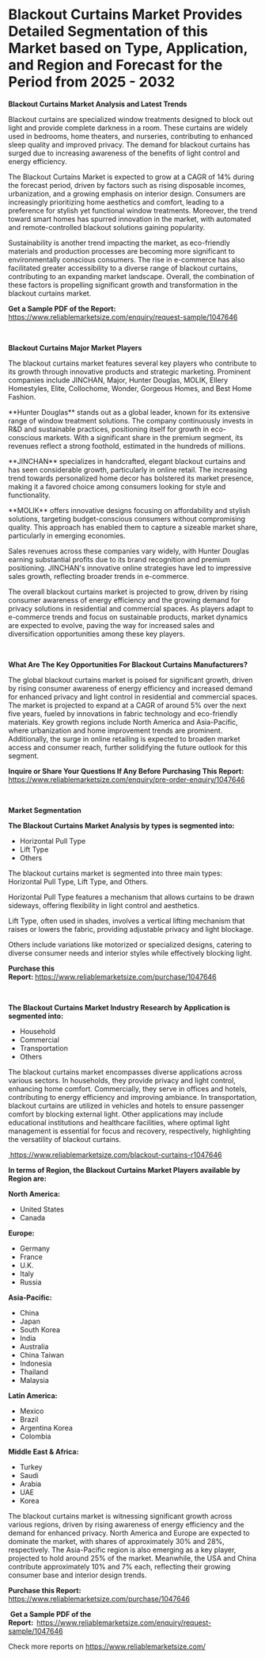 <p><h1>Blackout Curtains Market Provides Detailed Segmentation of this Market based on Type, Application, and Region and Forecast for the Period from 2025 - 2032</h1></p><p><strong>Blackout Curtains Market Analysis and Latest Trends</strong></p>
<p><p>Blackout curtains are specialized window treatments designed to block out light and provide complete darkness in a room. These curtains are widely used in bedrooms, home theaters, and nurseries, contributing to enhanced sleep quality and improved privacy. The demand for blackout curtains has surged due to increasing awareness of the benefits of light control and energy efficiency.</p><p>The Blackout Curtains Market is expected to grow at a CAGR of 14% during the forecast period, driven by factors such as rising disposable incomes, urbanization, and a growing emphasis on interior design. Consumers are increasingly prioritizing home aesthetics and comfort, leading to a preference for stylish yet functional window treatments. Moreover, the trend toward smart homes has spurred innovation in the market, with automated and remote-controlled blackout solutions gaining popularity.</p><p>Sustainability is another trend impacting the market, as eco-friendly materials and production processes are becoming more significant to environmentally conscious consumers. The rise in e-commerce has also facilitated greater accessibility to a diverse range of blackout curtains, contributing to an expanding market landscape. Overall, the combination of these factors is propelling significant growth and transformation in the blackout curtains market.</p></p>
<p><strong>Get a Sample PDF of the Report:&nbsp;</strong> <a href="https://www.reliablemarketsize.com/enquiry/request-sample/1047646?utm_campaign=1879&utm_medium=2&utm_source=Github&utm_content=ia&utm_term=08022025&utm_id=blackout-curtains">https://www.reliablemarketsize.com/enquiry/request-sample/1047646</a></p>
<p>&nbsp;</p>
<p><strong>Blackout Curtains Major Market Players</strong></p>
<p><p>The blackout curtains market features several key players who contribute to its growth through innovative products and strategic marketing. Prominent companies include JINCHAN, Major, Hunter Douglas, MOLIK, Ellery Homestyles, Elite, Collochome, Wonder, Gorgeous Homes, and Best Home Fashion.</p><p>**Hunter Douglas** stands out as a global leader, known for its extensive range of window treatment solutions. The company continuously invests in R&D and sustainable practices, positioning itself for growth in eco-conscious markets. With a significant share in the premium segment, its revenues reflect a strong foothold, estimated in the hundreds of millions.</p><p>**JINCHAN** specializes in handcrafted, elegant blackout curtains and has seen considerable growth, particularly in online retail. The increasing trend towards personalized home decor has bolstered its market presence, making it a favored choice among consumers looking for style and functionality.</p><p>**MOLIK** offers innovative designs focusing on affordability and stylish solutions, targeting budget-conscious consumers without compromising quality. This approach has enabled them to capture a sizeable market share, particularly in emerging economies.</p><p>Sales revenues across these companies vary widely, with Hunter Douglas earning substantial profits due to its brand recognition and premium positioning. JINCHAN's innovative online strategies have led to impressive sales growth, reflecting broader trends in e-commerce.</p><p>The overall blackout curtains market is projected to grow, driven by rising consumer awareness of energy efficiency and the growing demand for privacy solutions in residential and commercial spaces. As players adapt to e-commerce trends and focus on sustainable products, market dynamics are expected to evolve, paving the way for increased sales and diversification opportunities among these key players.</p></p>
<p>&nbsp;</p>
<p><strong>What Are The Key Opportunities For Blackout Curtains Manufacturers?</strong></p>
<p><p>The global blackout curtains market is poised for significant growth, driven by rising consumer awareness of energy efficiency and increased demand for enhanced privacy and light control in residential and commercial spaces. The market is projected to expand at a CAGR of around 5% over the next five years, fueled by innovations in fabric technology and eco-friendly materials. Key growth regions include North America and Asia-Pacific, where urbanization and home improvement trends are prominent. Additionally, the surge in online retailing is expected to broaden market access and consumer reach, further solidifying the future outlook for this segment.</p></p>
<p><strong>Inquire or Share Your Questions If Any Before Purchasing This Report:</strong> <a href="https://www.reliablemarketsize.com/enquiry/pre-order-enquiry/1047646?utm_campaign=1879&utm_medium=2&utm_source=Github&utm_content=ia&utm_term=08022025&utm_id=blackout-curtains">https://www.reliablemarketsize.com/enquiry/pre-order-enquiry/1047646</a></p>
<p>&nbsp;</p>
<p><strong>Market Segmentation</strong></p>
<p><strong>The Blackout Curtains Market Analysis by types is segmented into:</strong></p>
<p><ul><li>Horizontal Pull Type</li><li>Lift Type</li><li>Others</li></ul></p>
<p><p>The blackout curtains market is segmented into three main types: Horizontal Pull Type, Lift Type, and Others. </p><p>Horizontal Pull Type features a mechanism that allows curtains to be drawn sideways, offering flexibility in light control and aesthetics. </p><p>Lift Type, often used in shades, involves a vertical lifting mechanism that raises or lowers the fabric, providing adjustable privacy and light blockage. </p><p>Others include variations like motorized or specialized designs, catering to diverse consumer needs and interior styles while effectively blocking light.</p></p>
<p><strong>Purchase this Report:&nbsp;</strong><a href="https://www.reliablemarketsize.com/purchase/1047646?utm_campaign=1879&utm_medium=2&utm_source=Github&utm_content=ia&utm_term=08022025&utm_id=blackout-curtains">https://www.reliablemarketsize.com/purchase/1047646</a></p>
<p>&nbsp;</p>
<p><strong>The Blackout Curtains Market Industry Research by Application is segmented into:</strong></p>
<p><ul><li>Household</li><li>Commercial</li><li>Transportation</li><li>Others</li></ul></p>
<p><p>The blackout curtains market encompasses diverse applications across various sectors. In households, they provide privacy and light control, enhancing home comfort. Commercially, they serve in offices and hotels, contributing to energy efficiency and improving ambiance. In transportation, blackout curtains are utilized in vehicles and hotels to ensure passenger comfort by blocking external light. Other applications may include educational institutions and healthcare facilities, where optimal light management is essential for focus and recovery, respectively, highlighting the versatility of blackout curtains.</p></p>
<p><a href="https://www.reliablemarketsize.com/blackout-curtains-r1047646?utm_campaign=1879&utm_medium=2&utm_source=Github&utm_content=ia&utm_term=08022025&utm_id=blackout-curtains">&nbsp;https://www.reliablemarketsize.com/blackout-curtains-r1047646</a></p>
<p><strong>In terms of Region, the Blackout Curtains Market Players available by Region are:</strong></p>
<p>
    <p> <strong> North America: </strong>
        <ul>
            <li>United States</li>
            <li>Canada</li>
        </ul>
        </p> 
    <p> <strong> Europe: </strong>
        <ul>
            <li>Germany</li>
            <li>France</li>
            <li>U.K.</li>
            <li>Italy</li>
            <li>Russia</li>
        </ul>
        </p> 
    <p> <strong> Asia-Pacific: </strong>
        <ul>
            <li>China</li>
            <li>Japan</li>
            <li>South Korea</li>
            <li>India</li>
            <li>Australia</li>
            <li>China Taiwan</li>
            <li>Indonesia</li>
            <li>Thailand</li>
            <li>Malaysia</li>
        </ul>
        </p> 
    <p> <strong> Latin America: </strong>
        <ul>
            <li>Mexico</li>
            <li>Brazil</li>
            <li>Argentina Korea</li>
            <li>Colombia</li>
        </ul>
        </p> 
    <p> <strong> Middle East & Africa: </strong>
        <ul>
            <li>Turkey</li>
            <li>Saudi</li>
            <li>Arabia</li>
            <li>UAE</li>
            <li>Korea</li>
        </ul>
    </p>
    </p>
<p><p>The blackout curtains market is witnessing significant growth across various regions, driven by rising awareness of energy efficiency and the demand for enhanced privacy. North America and Europe are expected to dominate the market, with shares of approximately 30% and 28%, respectively. The Asia-Pacific region is also emerging as a key player, projected to hold around 25% of the market. Meanwhile, the USA and China contribute approximately 10% and 7% each, reflecting their growing consumer base and interior design trends.</p></p>
<p><strong>Purchase this Report: </strong><a href="https://www.reliablemarketsize.com/purchase/1047646?utm_campaign=1879&utm_medium=2&utm_source=Github&utm_content=ia&utm_term=08022025&utm_id=blackout-curtains">https://www.reliablemarketsize.com/purchase/1047646</a></p>
<p>&nbsp;<strong>Get a Sample PDF of the Report:&nbsp;&nbsp;</strong><a href="https://www.reliablemarketsize.com/enquiry/request-sample/1047646?utm_campaign=1879&utm_medium=2&utm_source=Github&utm_content=ia&utm_term=08022025&utm_id=blackout-curtains">https://www.reliablemarketsize.com/enquiry/request-sample/1047646</a></p>
<p><strong></strong></p>
<p>Check more reports on <a href="https://www.reliablemarketsize.com/?utm_campaign=1879&utm_medium=2&utm_source=Github&utm_content=ia&utm_term=08022025&utm_id=blackout-curtains">https://www.reliablemarketsize.com/</a></p>